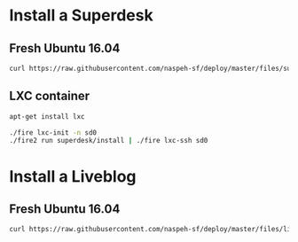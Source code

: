 # Install a Superdesk

## Fresh Ubuntu 16.04
```sh
curl https://raw.githubusercontent.com/naspeh-sf/deploy/master/files/superdesk/install | sudo bash
```

## LXC container
```sh
apt-get install lxc

./fire lxc-init -n sd0
./fire2 run superdesk/install | ./fire lxc-ssh sd0
```

# Install a Liveblog

## Fresh Ubuntu 16.04
```sh
curl https://raw.githubusercontent.com/naspeh-sf/deploy/master/files/liveblog/install | sudo bash
```
